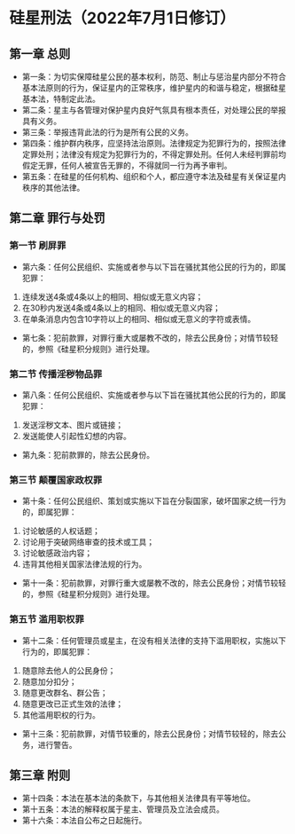 # 硅星刑法（2022年7月1日修订）
## 第一章 总则
* 第一条：为切实保障硅星公民的基本权利，防范、制止与惩治星内部分不符合基本法原则的行为，保证星内的正常秩序，维护星内的和谐与稳定，根据硅星基本法，特制定此法。
* 第二条：星主与各管理对保护星内良好气氛具有根本责任，对处理公民的举报具有义务。
* 第三条：举报违背此法的行为是所有公民的义务。
* 第四条：维护群内秩序，应坚持法治原则。法律规定为犯罪行为的，按照法律定罪处刑；法律没有规定为犯罪行为的，不得定罪处刑。任何人未经判罪前均假定无罪，任何人被宣告无罪的，不得就同一行为再予审判。
* 第五条：在硅星的任何机构、组织和个人，都应遵守本法及硅星有关保证星内秩序的其他法律。
## 第二章 罪行与处罚
### 第一节 刷屏罪
* 第六条：任何公民组织、实施或者参与以下旨在骚扰其他公民的行为的，即属犯罪：
1. 连续发送4条或4条以上的相同、相似或无意义内容；
2. 在30秒内发送4条或4条以上的相同、相似或无意义内容；
3. 在单条消息内包含10字符以上的相同、相似或无意义的字符或表情。
* 第七条：犯前款罪，对罪行重大或屡教不改的，除去公民身份；对情节较轻的，参照《硅星积分规则》进行处理。
### 第二节 传播淫秽物品罪
* 第八条：任何公民组织、实施或者参与以下旨在骚扰其他公民的行为的，即属犯罪：
1. 发送淫秽文本、图片或链接；
2. 发送能使人引起性幻想的内容。
* 第九条：犯前款罪的，除去公民身份。
### 第三节 颠覆国家政权罪
* 第十条：任何公民组织、策划或实施以下旨在分裂国家，破坏国家之统一行为的，即属犯罪：
1. 讨论敏感的人权话题；
2. 讨论用于突破网络审查的技术或工具；
3. 讨论敏感政治内容；
4. 违背其他相关国家法律法规的行为。
* 第十一条：犯前款罪，对罪行重大或屡教不改的，除去公民身份；对情节较轻的，参照《硅星积分规则》进行处理。
### 第五节 滥用职权罪
* 第十二条：任何管理员或星主，在没有相关法律的支持下滥用职权，实施以下行为的，即属犯罪：
1. 随意除去他人的公民身份；
2. 随意加分扣分；
3. 随意更改群名、群公告；
4. 随意更改已正式生效的法律；
5. 其他滥用职权的行为。
* 第十三条：犯前款罪，对情节较重的，除去公民身份；对情节较轻的，除去公务，进行警告。
## 第三章 附则
* 第十四条：本法在基本法的条款下，与其他相关法律具有平等地位。
* 第十五条：本法的解释权属于星主、管理员及立法会成员。
* 第十六条：本法自公布之日起施行。
